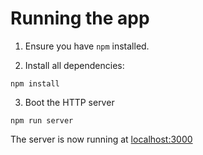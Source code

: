 # Running the app

1.  Ensure you have `npm` installed.

2.  Install all dependencies:

```
npm install
```

3.  Boot the HTTP server

```
npm run server
```

The server is now running at [localhost:3000](localhost:3000)
